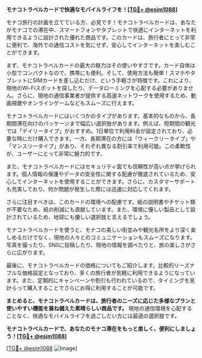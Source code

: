 **モナコトラベルカードで快適なモバイルライフを！[[TG💪+ @esim1088](https://t.me/s/esim1088)]**

モナコ旅行の計画を立てている方、必見です！モナコトラベルカードは、あなたがモナコでの滞在中、スマートフォンやタブレットで快適にインターネットを利用できるように設計された優れた商品です。このカードは、旅行者にとって非常に便利で、海外での通信コストを気にせず、安心してインターネットを楽しむことができます。

まず、モナコトラベルカードの最大の魅力はその使いやすさです。カード自体は小型でコンパクトなので、携帯にも便利。そして、使用方法も簡単！スマホやタブレットにSIMカードを差し込むだけ、という手軽さが特徴です。これにより、現地のWi-Fiスポットを探したり、データローミングを心配する必要がありません。さらに、現地の通信事業者が提供する高速ネットワークを使用するため、動画視聴やオンラインゲームなどもスムーズに行えます。

モナコトラベルカードにはいくつかのタイプがあります。基本的なものから、長期間滞在向けのパッケージまで幅広い選択肢があります。例えば、短期間の観光では「デイリータイプ」がおすすめ。1日単位で利用料金が設定されており、必要な時にだけ購入できます。一方、長期滞在の方には「ウィークリータイプ」や「マンスリータイプ」があり、それぞれ異なる割引率で利用可能。この柔軟性が、ユーザーにとって非常に魅力的です。

また、モナコトラベルカードにはセキュリティ面でも信頼性が高い点が挙げられます。個人情報の保護やデータの安全性に関する配慮が徹底されているため、安心してインターネットを使用することができます。さらに、カスタマーサポートも充実しており、何か問題が発生した際には迅速に対応してくれます。

さらに注目すべきは、このカードの環境への配慮です。紙の説明書やチケット類が不要なため、紙の削減にも貢献しています。また、環境に優しい製品として設計されているため、地球にも優しい選択肢と言えるでしょう。

モナコトラベルカードを使うと、モナコの美しい街並みや観光名所をより深く楽しめるだけでなく、現地の人々とのコミュニケーションもスムーズになります。写真を撮ったり、SNSに投稿したり、現地の情報を調べたりと、旅の楽しさがさらに広がります。

最後に、モナコトラベルカードの価格についてもご紹介します。比較的リーズナブルな価格設定となっており、多くの旅行者が気軽に利用できるようになっています。また、定期的にキャンペーンや割引も行われているので、タイミングを見計らって購入することでさらにお得に利用することが可能です。

**まとめると、モナコトラベルカードは、旅行者のニーズに応じた多様なプランと使いやすい機能を兼ね備えた素晴らしい商品です。** 現地の通信環境を心配することなく、快適なモバイルライフを過ごしたい方には最適の選択肢です。

**モナコトラベルカードで、あなたのモナコ滞在をもっと楽しく、便利にしましょう！[[TG💪+ @esim1088](https://t.me/s/esim1088)]**

[[TG💪+ @esim1088](https://t.me/s/esim1088) ![Image](https://i.postimg.cc/Y0z9fWf4/image.png)]